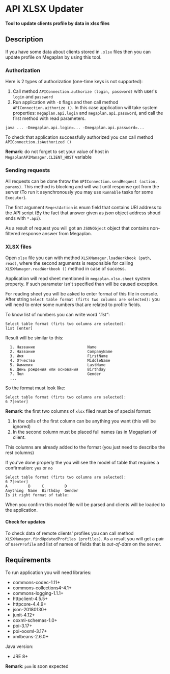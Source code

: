 # API XLSX Updater

#### Tool to update clients profile by data in xlsx files

## Description

If you have some data about clients stored in `.xlsx` files then you can update profile on Megaplan by using this tool.

### Authorization

Here is 2 types of authorization (one-time keys is not supported):

1. Call method `APIConnection.authorize (login, password)` with user's `login` and `password`
2. Run application with `-D` flags and then call method `APIConnection.aithorize ()`. 
In this case application will take system properties: `megaplan.api.login` and `megaplan.api.password`, 
and call the first method with read parameters.

```
java ... -Dmegaplan.api.login=... -Dmegaplan.api.password=...
```

To check that application successfully authorized you can call method `APIConnection.isAuthorized ()`

**Remark**: do not forget to set your value of host in `MegaplanAPIManager.CLIENT_HOST` variable

### Sending requests

All requests can be done throw the `APIConnection.sendRequest (action, params)`. 
This method is blocking and will wait until response got from the server 
(To run it asynchronously you may use `Runnable` tasks for some `Executor`).

The first argument `ReqestAction` is enum field that contains URI address to the API script 
(By the fact that answer given as *json* object address shoud ends with `*.api`).

As a result of request you will got an `JSONObject` object 
that contains non-filtered response answer from Megaplan.

### XLSX files

Open `xlsx` file you can with method `XLSXManager.loadWorkbook (path, read)`,
where the second arguments is responsible for calling `XLSXManager.readWorkbook ()`
method in case of success.

Application will read sheet mentioned in `megaplan.xlsx.sheet` system property. If
such parameter isn't specified than will be caused exception.

For reading sheet you will be asked to enter format of this file in console.
After string `Select table format (firts two columns are selected):`
you will need to enter some numbers that are related to profile fields.

To know list of numbers you can write word *"list"*:

```
Select table format (firts two columns are selected):
list [enter]
```

Result will be similar to this:

```
  1. Название                       Name
  2. Название                       CompanyName
  3. Имя                            FirstName
  4. Отчество                       MiddleName
  5. Фамилия                        LastName
  6. День рождения или основания    Birthday
  7. Пол                            Gender
  ...
```

So the format must look like:

```
Select table format (firts two columns are selected):
6 7[enter]
```

**Remark**: the first two columns of `xlsx` filed must be of special format:
1. In the cells of the first column can be anything you want (this will be ignored)
2. In the second column must be placed full names (as in Megaplan) of client.

This columns are already added to the format (you just need to describe the rest columns)

If you've done properly the you will see the model of table that requires a confirmation: `yes` or `no`

```
Select table format (firts two columns are selected):
6 7[enter]
A         B     C         D       
Anything  Name  Birthday  Gender  
Is it right format of table: 
```

When you confirm this model file will be parsed and clients will be loaded to the application.

#### Check for updates

To check data of remote clients' profiles you can call method 
`XLSXManager.findUpdatedProfiles (profiles)`.
As a result you will get a pair of `UserProfile` 
and list of names of fields that is *out-of-date* on the server.

## Requirements

To run application you will need libraries:
* commons-codec-1.11+
* commons-collections4-4.1+
* commons-logging-1.1.1+
* httpclient-4.5.5+
* httpcore-4.4.9+
* json-20180130+
* junit-4.12+
* ooxml-schemas-1.0+
* poi-3.17+
* poi-ooxml-3.17+
* xmlbeans-2.6.0+ 

Java version: 
* JRE 8+

**Remark**: `pom` is soon expected